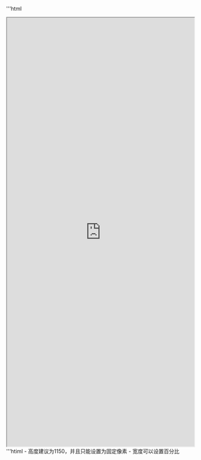 '''html
<iframe 
		height = 1150 
		width = 100% 
		padding = 0 0 
		margins = 0 0
		src="https://www.baidu.com/"></iframe>
'''htiml
 - 高度建议为1150，并且只能设置为固定像素
 - 宽度可以设置百分比

